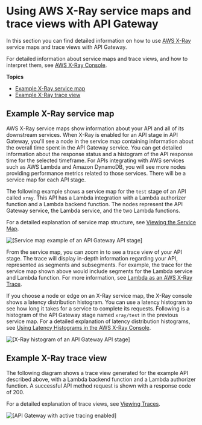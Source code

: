 # Using AWS X\-Ray service maps and trace views with API Gateway<a name="apigateway-using-xray-maps"></a>

In this section you can find detailed information on how to use [AWS X\-Ray](https://docs.aws.amazon.com/xray/latest/devguide/xray-services-apigateway.html) service maps and trace views with API Gateway\.

For detailed information about service maps and trace views, and how to interpret them, see [AWS X\-Ray Console](https://docs.aws.amazon.com/xray/latest/devguide/xray-console.html)\.

**Topics**
+ [Example X\-Ray service map](#apigateway-using-xray-maps-active)
+ [Example X\-Ray trace view](#apigateway-using-xray-trace-view-active)

## Example X\-Ray service map<a name="apigateway-using-xray-maps-active"></a>

AWS X\-Ray service maps show information about your API and all of its downstream services\. When X\-Ray is enabled for an API stage in API Gateway, you'll see a node in the service map containing information about the overall time spent in the API Gateway service\. You can get detailed information about the response status and a histogram of the API response time for the selected timeframe\. For APIs integrating with AWS services such as AWS Lambda and Amazon DynamoDB, you will see more nodes providing performance metrics related to those services\. There will be a service map for each API stage\.

The following example shows a service map for the `test` stage of an API called `xray`\. This API has a Lambda integration with a Lambda authorizer function and a Lambda backend function\. The nodes represent the API Gateway service, the Lambda service, and the two Lambda functions\.

For a detailed explanation of service map structure, see [Viewing the Service Map](https://docs.aws.amazon.com/xray/latest/devguide/xray-console.html#xray-console-servicemap)\.

![\[Service map example of an API Gateway API stage\]](http://docs.aws.amazon.com/apigateway/latest/developerguide/images/apigateway-xray-servicemap-2.png)

From the service map, you can zoom in to see a trace view of your API stage\. The trace will display in\-depth information regarding your API, represented as segments and subsegments\. For example, the trace for the service map shown above would include segments for the Lambda service and Lambda function\. For more information, see [Lambda as an AWS X\-Ray Trace](https://docs.aws.amazon.com/xray/latest/devguide/using-x-ray.html#lambda-request)\.

If you choose a node or edge on an X\-Ray service map, the X\-Ray console shows a latency distribution histogram\. You can use a latency histogram to see how long it takes for a service to complete its requests\. Following is a histogram of the API Gateway stage named `xray/test` in the previous service map\. For a detailed explanation of latency distribution histograms, see [Using Latency Histograms in the AWS X\-Ray Console](https://docs.aws.amazon.com/xray/latest/devguide/xray-console-histograms.html)\.

![\[X-Ray histogram of an API Gateway API stage\]](http://docs.aws.amazon.com/apigateway/latest/developerguide/images/apigateway-xray-histogram-1.png)

## Example X\-Ray trace view<a name="apigateway-using-xray-trace-view-active"></a>

The following diagram shows a trace view generated for the example API described above, with a Lambda backend function and a Lambda authorizer function\. A successful API method request is shown with a response code of 200\.

For a detailed explanation of trace views, see [Viewing Traces](https://docs.aws.amazon.com/xray/latest/devguide/xray-console.html#xray-console-traces)\.

![\[API Gateway with active tracing enabled\]](http://docs.aws.amazon.com/apigateway/latest/developerguide/images/apigateway-xray-traceview-1.png)